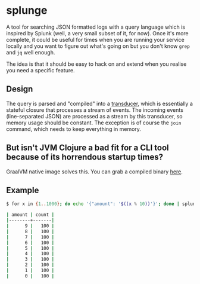 
splunge
=======

A tool for searching JSON formatted logs with a query language which is inspired
by Splunk (well, a very small subset of it, for now). Once it's more complete,
it could be useful for times when you are running your service locally and you
want to figure out what's going on but you don't know `grep` and `jq` well
enough.

The idea is that it should be easy to hack on and extend when you realise you
need a specific feature.

## Design

The query is parsed and "compiled" into a
[transducer](https://clojure.org/reference/transducers), which is essentially a
stateful closure that processes a stream of events. The incoming events
(line-separated JSON) are processed as a stream by this transducer, so memory
usage should be constant. The exception is of course the `join` command, which
needs to keep everything in memory.

## But isn't JVM Clojure a bad fit for a CLI tool because of its horrendous startup times?

GraalVM native image solves this. You can grab a compiled binary
[here](https://github.com/dlesl/splunge/releases).

## Example

``` sh
$ for x in {1..1000}; do echo '{"amount": '$((x % 10))'}'; done | splunge 'stats count by amount | sort - amount'

| amount | count |
|--------+-------|
|      9 |   100 |
|      8 |   100 |
|      7 |   100 |
|      6 |   100 |
|      5 |   100 |
|      4 |   100 |
|      3 |   100 |
|      2 |   100 |
|      1 |   100 |
|      0 |   100 |
```

